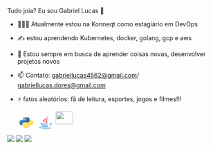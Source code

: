 Tudo joia? Eu sou Gabriel Lucas 👋

- 👨🏽‍💻 Atualmente estou na Konneqt como estagiário em DevOps
- ✍ estou aprendendo Kubernetes, docker, golang, gcp e aws
- 🤩 Estou sempre em busca de aprender coisas novas, desenvolver projetos novos
- 📫 Contato: gabriellucas4562@gmail.com/ gabriellucas.dores@gmail.com
- ⚡ fatos aleatórios: fã de leitura, esportes, jogos e filmes!!!

  
  <img align="center" alt="Gabriel-Python" height="30" width="40" src="https://raw.githubusercontent.com/devicons/devicon/master/icons/python/python-original.svg">
  <img align="center" alt="Gabriel-java" height="30" width="40" src="https://raw.githubusercontent.com/devicons/devicon/master/icons/java/java-original.svg">
  <img align ="center alt="Gabriel-golang" height ="30" width="40" src="https://cdn.jsdelivr.net/gh/devicons/devicon@latest/icons/go/go-original.svg">
  
</div>

<div> 
  <a href="https://instagram.com/gl_pereira0/" target="_blank"><img src="https://img.shields.io/badge/-Instagram-%23E4405F?style=for-the-badge&logo=instagram&logoColor=white" target="_blank"></a>
  <a href = "mailto:gabriellucas.dores@gmail.com"><img src="https://img.shields.io/badge/-Gmail-%23333?style=for-the-badge&logo=gmail&logoColor=white" target="_blank"></a>
  <a href="https://www.linkedin.com/in/gabriel-lucas-pereira-das-dores-543976207/" target="_blank"><img src="https://img.shields.io/badge/-LinkedIn-%230077B5?style=for-the-badge&logo=linkedin&logoColor=white" target="_blank"></a> 
  
</div>
